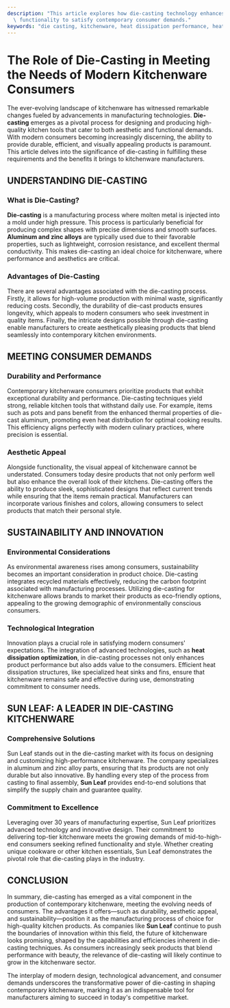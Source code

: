 ```yaml
---
description: "This article explores how die-casting technology enhances kitchenware design and\
  \ functionality to satisfy contemporary consumer demands."
keywords: "die casting, kitchenware, heat dissipation performance, heat sink"
---
```

# The Role of Die-Casting in Meeting the Needs of Modern Kitchenware Consumers

The ever-evolving landscape of kitchenware has witnessed remarkable changes fueled by advancements in manufacturing technologies. **Die-casting** emerges as a pivotal process for designing and producing high-quality kitchen tools that cater to both aesthetic and functional demands. With modern consumers becoming increasingly discerning, the ability to provide durable, efficient, and visually appealing products is paramount. This article delves into the significance of die-casting in fulfilling these requirements and the benefits it brings to kitchenware manufacturers.

## UNDERSTANDING DIE-CASTING

### What is Die-Casting?

**Die-casting** is a manufacturing process where molten metal is injected into a mold under high pressure. This process is particularly beneficial for producing complex shapes with precise dimensions and smooth surfaces. **Aluminum and zinc alloys** are typically used due to their favorable properties, such as lightweight, corrosion resistance, and excellent thermal conductivity. This makes die-casting an ideal choice for kitchenware, where performance and aesthetics are critical.

### Advantages of Die-Casting

There are several advantages associated with the die-casting process. Firstly, it allows for high-volume production with minimal waste, significantly reducing costs. Secondly, the durability of die-cast products ensures longevity, which appeals to modern consumers who seek investment in quality items. Finally, the intricate designs possible through die-casting enable manufacturers to create aesthetically pleasing products that blend seamlessly into contemporary kitchen environments.

## MEETING CONSUMER DEMANDS

### Durability and Performance

Contemporary kitchenware consumers prioritize products that exhibit exceptional durability and performance. Die-casting techniques yield strong, reliable kitchen tools that withstand daily use. For example, items such as pots and pans benefit from the enhanced thermal properties of die-cast aluminum, promoting even heat distribution for optimal cooking results. This efficiency aligns perfectly with modern culinary practices, where precision is essential.

### Aesthetic Appeal

Alongside functionality, the visual appeal of kitchenware cannot be understated. Consumers today desire products that not only perform well but also enhance the overall look of their kitchens. Die-casting offers the ability to produce sleek, sophisticated designs that reflect current trends while ensuring that the items remain practical. Manufacturers can incorporate various finishes and colors, allowing consumers to select products that match their personal style.

## SUSTAINABILITY AND INNOVATION

### Environmental Considerations

As environmental awareness rises among consumers, sustainability becomes an important consideration in product choice. Die-casting integrates recycled materials effectively, reducing the carbon footprint associated with manufacturing processes. Utilizing die-casting for kitchenware allows brands to market their products as eco-friendly options, appealing to the growing demographic of environmentally conscious consumers.

### Technological Integration

Innovation plays a crucial role in satisfying modern consumers' expectations. The integration of advanced technologies, such as **heat dissipation optimization**, in die-casting processes not only enhances product performance but also adds value to the consumers. Efficient heat dissipation structures, like specialized heat sinks and fins, ensure that kitchenware remains safe and effective during use, demonstrating commitment to consumer needs.

## SUN LEAF: A LEADER IN DIE-CASTING KITCHENWARE

### Comprehensive Solutions

Sun Leaf stands out in the die-casting market with its focus on designing and customizing high-performance kitchenware. The company specializes in aluminum and zinc alloy parts, ensuring that its products are not only durable but also innovative. By handling every step of the process from casting to final assembly, **Sun Leaf** provides end-to-end solutions that simplify the supply chain and guarantee quality.

### Commitment to Excellence 

Leveraging over 30 years of manufacturing expertise, Sun Leaf prioritizes advanced technology and innovative design. Their commitment to delivering top-tier kitchenware meets the growing demands of mid-to-high-end consumers seeking refined functionality and style. Whether creating unique cookware or other kitchen essentials, Sun Leaf demonstrates the pivotal role that die-casting plays in the industry.

## CONCLUSION

In summary, die-casting has emerged as a vital component in the production of contemporary kitchenware, meeting the evolving needs of consumers. The advantages it offers—such as durability, aesthetic appeal, and sustainability—position it as the manufacturing process of choice for high-quality kitchen products. As companies like **Sun Leaf** continue to push the boundaries of innovation within this field, the future of kitchenware looks promising, shaped by the capabilities and efficiencies inherent in die-casting techniques. As consumers increasingly seek products that blend performance with beauty, the relevance of die-casting will likely continue to grow in the kitchenware sector. 

The interplay of modern design, technological advancement, and consumer demands underscores the transformative power of die-casting in shaping contemporary kitchenware, marking it as an indispensable tool for manufacturers aiming to succeed in today's competitive market.
